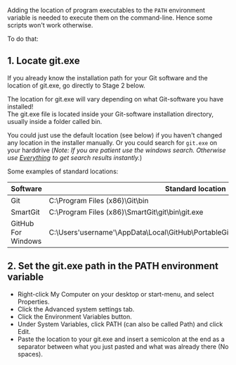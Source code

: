 Adding the location of program executables to the `PATH` environment variable is needed to execute them on the command-line. Hence some scripts won't work otherwise.

To do that:


## 1. Locate git.exe

If you already know the installation path for your Git software and the location of git.exe, go directly to Stage 2 below.

The location for git.exe will vary depending on what Git-software you have installed!  
The git.exe file is located inside your Git-software installation directory, usually inside a folder called bin.  

You could just use the default location (see below) if you haven't changed any location in the installer manually.
Or you could search for `git.exe` on your harddrive (_Note: If you are patient use the windows search. Otherwise use [Everything](https://www.voidtools.com/) to get search results instantly._)

Some examples of standard locations:

| Software | Standard location |
| -------- | ------------------|
| Git      | C:\Program Files (x86)\Git\bin |
| SmartGit | C:\Program Files (x86)\SmartGit\git\bin\git.exe |
| GitHub For Windows | C:\Users\'username'\AppData\Local\GitHub\PortableGit_'numbersandletters'\cmd\git.exe |

## 2. Set the git.exe path in the PATH environment variable

* Right-click My Computer on your desktop or start-menu, and select Properties.
* Click the Advanced system settings tab.
* Click the Environment Variables button.
* Under System Variables, click PATH (can also be called Path) and click Edit.
* Paste the location to your git.exe and insert a semicolon at the end as a separator between what you just pasted and what was already there (No spaces).

